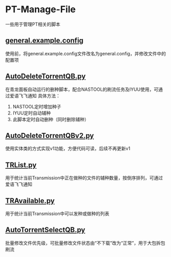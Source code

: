 # PT-Manage-File
一些用于管理PT相关的脚本  

## [general.example.config](https://github.com/StoneRicky/PT-Manage-File/blob/main/general.example.config) 
使用前，将general.example.config文件改名为general.config，并修改文件中的配置项

## [AutoDeleteTorrentQB.py](https://github.com/StoneRicky/PT-Manage-File/blob/main/AutoDeleteTorrentQB.py)  
在青龙面板自动运行的删种脚本，配合NASTOOL的刷流任务及IYUU使用，可通过爱语飞飞通知
具体方法：  
1. NASTOOL定时增加种子  
2. IYUU定时自动辅种  
3. 此脚本定时自动删种（同时删除辅种）  

## [AutoDeleteTorrentQBv2.py](https://github.com/StoneRicky/PT-Manage-File/blob/main/AutoDeleteTorrentQB.py)  
使用实体类的方式实现v1功能，方便代码可读，后续不再更新v1

## [TRList.py](https://github.com/StoneRicky/PT-Manage-File/blob/main/TRList.py)  
用于统计当前Transmission中正在做种的文件的辅种数量，按倒序排列，可通过爱语飞飞通知

## [TRAvailable.py](https://github.com/StoneRicky/PT-Manage-File/blob/main/TRAvailable.py)  
用于统计当前Transmission中可以发种或做种的列表

## [AutoTorrentSelectQB.py](https://github.com/StoneRicky/PT-Manage-File/blob/main/AutoTorrentSelectQB.py)  
批量修改文件优先级，可批量修改文件状态由“不下载”改为“正常”，用于大包拆包刷流